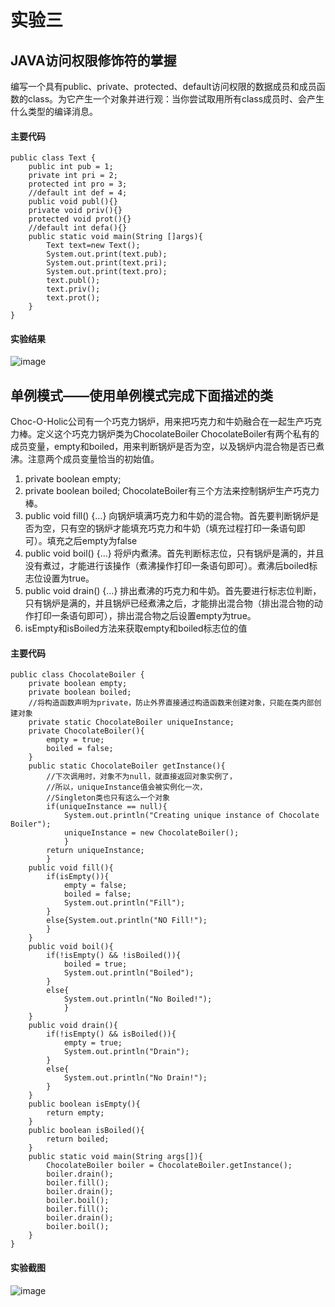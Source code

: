 # 实验三
## JAVA访问权限修饰符的掌握
编写一个具有public、private、protected、default访问权限的数据成员和成员函数的class。为它产生一个对象并进行观：当你尝试取用所有class成员时、会产生什么类型的编译消息。
#### 主要代码

```
public class Text {
	public int pub = 1;
	private int pri = 2;
	protected int pro = 3;
	//default int def = 4;
	public void publ(){}
	private void priv(){}
	protected void prot(){}
	//default int defa(){}
	public static void main(String []args){
		Text text=new Text();
		System.out.print(text.pub);
		System.out.print(text.pri);
		System.out.print(text.pro);
		text.publ();
		text.priv();
		text.prot();
	}
}
```
#### 实验结果
![image](https://qqadapt.qpic.cn/txdocpic/0/703c55d0d2c7f37a9ecf81a802faa40e/0)

## 单例模式——使用单例模式完成下面描述的类
Choc-O-Holic公司有一个巧克力锅炉，用来把巧克力和牛奶融合在一起生产巧克力棒。定义这个巧克力锅炉类为ChocolateBoiler
ChocolateBoiler有两个私有的成员变量，empty和boiled，用来判断锅炉是否为空，以及锅炉内混合物是否已煮沸。注意两个成员变量恰当的初始值。
1. private boolean empty;
1. private boolean boiled;
ChocolateBoiler有三个方法来控制锅炉生产巧克力棒。
1. public void fill() {…} 向锅炉填满巧克力和牛奶的混合物。首先要判断锅炉是否为空，只有空的锅炉才能填充巧克力和牛奶（填充过程打印一条语句即可）。填充之后empty为false
1. public void boil() {…} 将炉内煮沸。首先判断标志位，只有锅炉是满的，并且没有煮过，才能进行该操作（煮沸操作打印一条语句即可）。煮沸后boiled标志位设置为true。
1. public void drain() {…} 排出煮沸的巧克力和牛奶。首先要进行标志位判断，只有锅炉是满的，并且锅炉已经煮沸之后，才能排出混合物（排出混合物的动作打印一条语句即可），排出混合物之后设置empty为true。
1. isEmpty和isBoiled方法来获取empty和boiled标志位的值
#### 主要代码

```
public class ChocolateBoiler {
	private boolean empty;
	private boolean boiled;
	//将构造函数声明为private，防止外界直接通过构造函数来创建对象，只能在类内部创建对象
	private static ChocolateBoiler uniqueInstance;
	private ChocolateBoiler(){
		empty = true;
		boiled = false;
	}
	public static ChocolateBoiler getInstance(){
		//下次调用时，对象不为null，就直接返回对象实例了，
        //所以，uniqueInstance值会被实例化一次，
        //Singleton类也只有这么一个对象
		if(uniqueInstance == null){
			System.out.println("Creating unique instance of Chocolate Boiler");
			uniqueInstance = new ChocolateBoiler();
			}
		return uniqueInstance;
		}
	public void fill(){
		if(isEmpty()){
			empty = false;
			boiled = false;
			System.out.println("Fill");
		}
		else{System.out.println("NO Fill!");
		}
	}
	public void boil(){
		if(!isEmpty() && !isBoiled()){
			boiled = true;
			System.out.println("Boiled");
		}
		else{
			System.out.println("No Boiled!");
			}
	}
	public void drain(){
		if(!isEmpty() && isBoiled()){
			empty = true;
			System.out.println("Drain");
		}
		else{
			System.out.println("No Drain!");
		}
	}
	public boolean isEmpty(){
		return empty;
	}
	public boolean isBoiled(){
		return boiled;
	}
	public static void main(String args[]){
		ChocolateBoiler boiler = ChocolateBoiler.getInstance();
		boiler.drain();
		boiler.fill();
		boiler.drain();
		boiler.boil();
		boiler.fill();
		boiler.drain();
		boiler.boil();
	}
}
```
#### 实验截图
![image](https://qqadapt.qpic.cn/txdocpic/0/7d1cb1f7d914d564e30eece062e1d9fa/0)